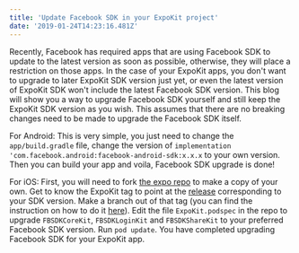 ```yaml
---
title: 'Update Facebook SDK in your ExpoKit project'
date: '2019-01-24T14:23:16.481Z'
---
```


Recently, Facebook has required apps that are using Facebook SDK to update to
the latest version as soon as possible, otherwise, they will place a restriction
on those apps. In the case of your ExpoKit apps, you don't want to upgrade to
later ExpoKit SDK version just yet, or even the latest version of ExpoKit SDK
won't include the latest Facebook SDK version. This blog will show you a way to
upgrade Facebook SDK yourself and still keep the ExpoKit SDK version as you
wish. This assumes that
there are no breaking changes need to be made to upgrade the Facebook SDK itself.

For Android: This is very simple, you just need to change the `app/build.gradle`
file, change the version of `implementation 'com.facebook.android:facebook-android-sdk:x.x.x` to your own version. Then you
can build your app and voila, Facebook SDK upgrade is done!

For iOS: First, you will need to fork [the expo
repo](https://github.com/expo/expo) to make a copy of your own. Get to know the
ExpoKit tag to point at the [release](https://github.com/expo/expo/releases)
corresponding to your SDK version. Make a branch out of that tag (you can find
the instruction on how to do it
[here](https://stackoverflow.com/questions/10940981/how-to-create-a-new-branch-from-a-tag)).
Edit the file `ExpoKit.podspec` in the repo to upgrade `FBSDKCoreKit`,
`FBSDKLoginKit` and `FBSDKShareKit` to your preferred Facebook SDK version. Run
`pod update`. You have completed upgrading Facebook SDK for your ExpoKit app.
